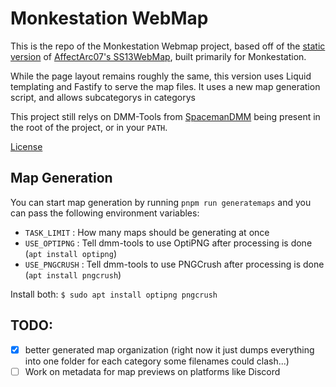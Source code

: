 # Monkestation WebMap

This is the repo of the Monkestation Webmap project, based off of the [static version](https://github.com/AffectedArc07/SS13WebMap/tree/archived) of [AffectArc07's SS13WebMap](https://github.com/AffectedArc07/SS13WebMap), built primarily for Monkestation.

While the page layout remains roughly the same, this version uses Liquid templating and Fastify to serve the map files. It uses a new map generation script, and allows subcategorys in categorys

This project still relys on DMM-Tools from [SpacemanDMM](https://github.com/SpaceManiac/SpacemanDMM/) being present in the root of the project, or in your `PATH`.

[License](LICENSE.md)

## Map Generation

You can start map generation by running `pnpm run generatemaps` and you can pass the following environment variables:
 - `TASK_LIMIT` : How many maps should be generating at once
 - `USE_OPTIPNG` : Tell dmm-tools to use OptiPNG after processing is done (`apt install optipng`)
 - `USE_PNGCRUSH` : Tell dmm-tools to use PNGCrush after processing is done (`apt install pngcrush`)

Install both: `$ sudo apt install optipng pngcrush`

## TODO:
- [x] better generated map organization (right now it just dumps everything into one folder for each category some filenames could clash...)
- [ ] Work on metadata for map previews on platforms like Discord
